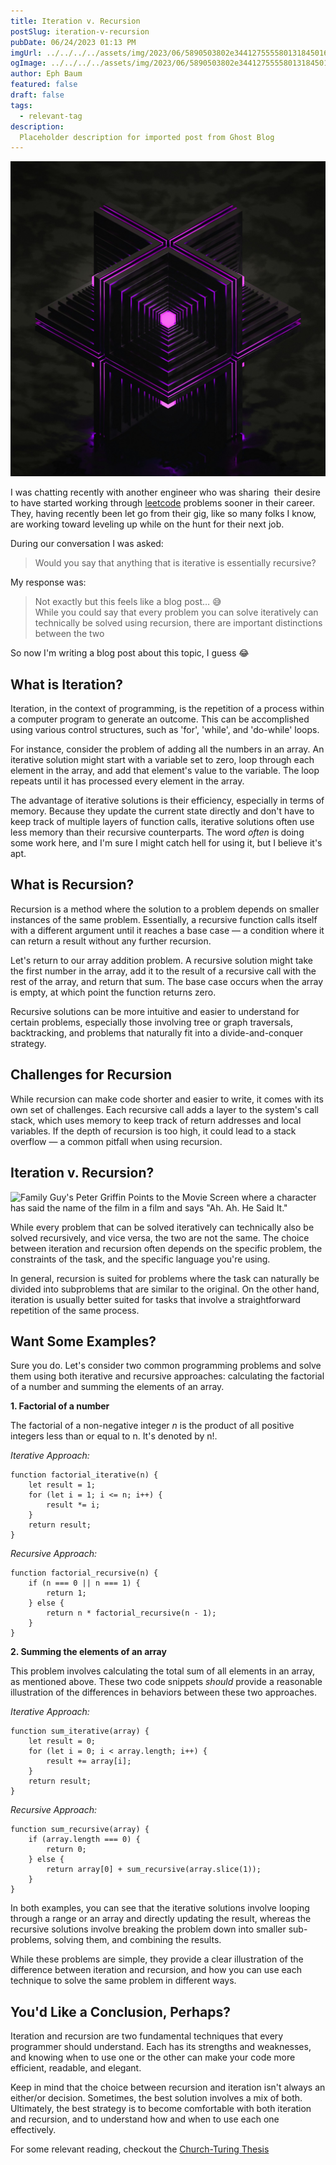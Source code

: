 ```yaml
---
title: Iteration v. Recursion
postSlug: iteration-v-recursion
pubDate: 06/24/2023 01:13 PM
imgUrl: ../../../../assets/img/2023/06/5890503802e344127555580131845016b7758057.jpeg
ogImage: ../../../../assets/img/2023/06/5890503802e344127555580131845016b7758057.jpeg
author: Eph Baum
featured: false
draft: false
tags:
  - relevant-tag
description:
  Placeholder description for imported post from Ghost Blog
---
```


![Featured Image](../../../../assets/img/2023/06/5890503802e344127555580131845016b7758057.jpeg)

I was chatting recently with another engineer who was sharing  their desire to have started working through [leetcode](https://leetcode.com/) problems sooner in their career. They, having recently been let go from their gig, like so many folks I know, are working toward leveling up while on the hunt for their next job.

During our conversation I was asked:

> Would you say that anything that is iterative is essentially recursive?

My response was:

> Not exactly but this feels like a blog post… 😅  
> While you could say that every problem you can solve iteratively can technically be solved using recursion, there are important distinctions between the two

So now I'm writing a blog post about this topic, I guess 😂

What is Iteration?
------------------

Iteration, in the context of programming, is the repetition of a process within a computer program to generate an outcome. This can be accomplished using various control structures, such as 'for', 'while', and 'do-while' loops.

For instance, consider the problem of adding all the numbers in an array. An iterative solution might start with a variable set to zero, loop through each element in the array, and add that element's value to the variable. The loop repeats until it has processed every element in the array.

The advantage of iterative solutions is their efficiency, especially in terms of memory. Because they update the current state directly and don't have to keep track of multiple layers of function calls, iterative solutions often use less memory than their recursive counterparts. The word _often_ is doing some work here, and I'm sure I might catch hell for using it, but I believe it's apt.

What is Recursion?
------------------

Recursion is a method where the solution to a problem depends on smaller instances of the same problem. Essentially, a recursive function calls itself with a different argument until it reaches a base case — a condition where it can return a result without any further recursion.

Let's return to our array addition problem. A recursive solution might take the first number in the array, add it to the result of a recursive call with the rest of the array, and return that sum. The base case occurs when the array is empty, at which point the function returns zero.

Recursive solutions can be more intuitive and easier to understand for certain problems, especially those involving tree or graph traversals, backtracking, and problems that naturally fit into a divide-and-conquer strategy.

Challenges for Recursion
------------------------

While recursion can make code shorter and easier to write, it comes with its own set of challenges. Each recursive call adds a layer to the system's call stack, which uses memory to keep track of return addresses and local variables. If the depth of recursion is too high, it could lead to a stack overflow — a common pitfall when using recursion.

Iteration v. Recursion?
-----------------------

![Family Guy's Peter Griffin Points to the Movie Screen where a character has said the name of the film in a film and says "Ah. Ah. He Said It."](https://media.tenor.com/X3TqG0t92LgAAAAd/family-guy-peter-griffin.gif)

While every problem that can be solved iteratively can technically also be solved recursively, and vice versa, the two are not the same. The choice between iteration and recursion often depends on the specific problem, the constraints of the task, and the specific language you're using.

In general, recursion is suited for problems where the task can naturally be divided into subproblems that are similar to the original. On the other hand, iteration is usually better suited for tasks that involve a straightforward repetition of the same process.

Want Some Examples?
-------------------

Sure you do. Let's consider two common programming problems and solve them using both iterative and recursive approaches: calculating the factorial of a number and summing the elements of an array.

**1\. Factorial of a number**

The factorial of a non-negative integer _n_ is the product of all positive integers less than or equal to n. It's denoted by n!.

_Iterative Approach:_

    function factorial_iterative(n) {
        let result = 1;
        for (let i = 1; i <= n; i++) {
            result *= i;
        }
        return result;
    }

_Recursive Approach:_

    function factorial_recursive(n) {
        if (n === 0 || n === 1) {
            return 1;
        } else {
            return n * factorial_recursive(n - 1);
        }
    }

**2\. Summing the elements of an array**

This problem involves calculating the total sum of all elements in an array, as mentioned above. These two code snippets _should_ provide a reasonable illustration of the differences in behaviors between these two approaches.

_Iterative Approach:_

    function sum_iterative(array) {
        let result = 0;
        for (let i = 0; i < array.length; i++) {
            result += array[i];
        }
        return result;
    }

_Recursive Approach:_

    function sum_recursive(array) {
        if (array.length === 0) {
            return 0;
        } else {
            return array[0] + sum_recursive(array.slice(1));
        }
    }

In both examples, you can see that the iterative solutions involve looping through a range or an array and directly updating the result, whereas the recursive solutions involve breaking the problem down into smaller sub-problems, solving them, and combining the results.

While these problems are simple, they provide a clear illustration of the difference between iteration and recursion, and how you can use each technique to solve the same problem in different ways.

You'd Like a Conclusion, Perhaps?
---------------------------------

Iteration and recursion are two fundamental techniques that every programmer should understand. Each has its strengths and weaknesses, and knowing when to use one or the other can make your code more efficient, readable, and elegant.

Keep in mind that the choice between recursion and iteration isn't always an either/or decision. Sometimes, the best solution involves a mix of both. Ultimately, the best strategy is to become comfortable with both iteration and recursion, and to understand how and when to use each one effectively.

For some relevant reading, checkout the [Church-Turing Thesis](https://plato.stanford.edu/entries/church-turing/)
